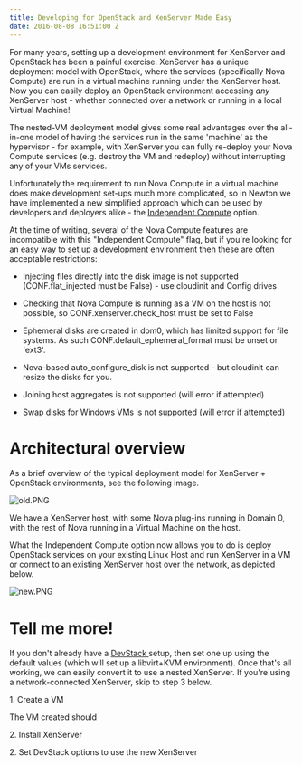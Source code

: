 ```yaml
---
title: Developing for OpenStack and XenServer Made Easy
date: 2016-08-08 16:51:00 Z
---
```


For many years, setting up a development environment for XenServer and OpenStack has been a painful exercise.  XenServer has a unique deployment model with OpenStack, where the services (specifically Nova Compute) are run in a virtual machine running under the XenServer host.  Now you can easily deploy an OpenStack environment accessing *any* XenServer host - whether connected over a network or running in a local Virtual Machine!

The nested-VM deployment model gives some real advantages over the all-in-one model of having the services run in the same 'machine' as the hypervisor - for example, with XenServer you can fully re-deploy your Nova Compute services (e.g. destroy the VM and redeploy) without interrupting any of your VMs services.

Unfortunately the requirement to run Nova Compute in a virtual machine does make development set-ups much more complicated, so in Newton we have implemented a new simplified approach which can be used by developers and deployers alike - the [Independent Compute](https://specs.openstack.org/openstack/nova-specs/specs/newton/approved/xenapi-independent-nova.html) option.

At the time of writing, several of the Nova Compute features are incompatible with this "Independent Compute" flag, but if you're looking for an easy way to set up a development environment then these are often acceptable restrictions:

* Injecting files directly into the disk image is not supported (CONF.flat_injected must be False) - use cloudinit and Config drives

* Checking that Nova Compute is running as a VM on the host is not possible, so CONF.xenserver.check_host must be set to False

* Ephemeral disks are created in dom0, which has limited support for file systems.  As such CONF.default_ephemeral_format must be unset or 'ext3'.

* Nova-based auto_configure_disk is not supported - but cloudinit can resize the disks for you.

* Joining host aggregates is not supported (will error if attempted)

* Swap disks for Windows VMs is not supported (will error if attempted)

# Architectural overview

As a brief overview of the typical deployment model for XenServer \+ OpenStack environments, see the following image.

![old.PNG](/uploads/old.PNG)

We have a XenServer host, with some Nova plug-ins running in Domain 0, with the rest of Nova running in a Virtual Machine on the host.

What the Independent Compute option now allows you to do is deploy OpenStack services on your existing Linux Host and run XenServer in a VM or connect to an existing XenServer host over the network, as depicted below.

![new.PNG](/uploads/new.PNG)

# Tell me more!

If you don't already have a [DevStack ](http://docs.openstack.org/developer/devstack/)setup, then set one up using the default values (which will set up a libvirt\+KVM environment).  Once that's all working, we can easily convert it to use a nested XenServer.  If you're using a network-connected XenServer, skip to step 3 below.

1\. Create a VM

The VM created should 

2\. Install XenServer

2\. Set DevStack options to use the new XenServer
